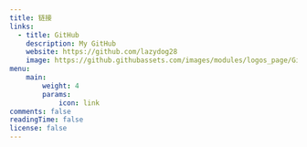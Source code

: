 ```yaml
---
title: 链接
links:
  - title: GitHub
    description: My GitHub
    website: https://github.com/lazydog28
    image: https://github.githubassets.com/images/modules/logos_page/GitHub-Mark.png
menu:
    main: 
        weight: 4
        params:
            icon: link
comments: false
readingTime: false
license: false
---
```


